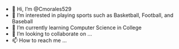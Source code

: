 - 👋 Hi, I’m @Cmorales529
- 👀 I’m interested in playing sports such as Basketball, Football, and Baseball
- 🌱 I’m currently learning Computer Science in College
- 💞️ I’m looking to collaborate on ...
- 📫 How to reach me ...

<!---
Cmorales529/Cmorales529 is a ✨ special ✨ repository because its `README.md` (this file) appears on your GitHub profile.
You can click the Preview link to take a look at your changes.
--->
